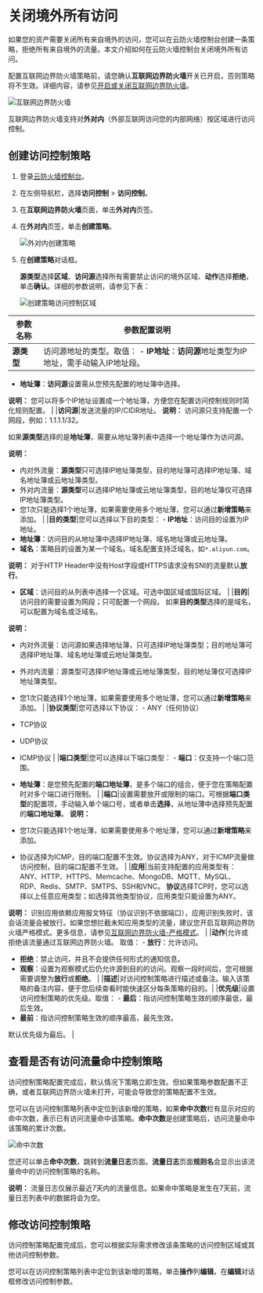 # 关闭境外所有访问

如果您的资产需要关闭所有来自境外的访问，您可以在云防火墙控制台创建一条策略，拒绝所有来自境外的流量。本文介绍如何在云防火墙控制台关闭境外所有访问。

配置互联网边界防火墙策略前，请您确认**互联网边界防火墙**开关已开启，否则策略将不生效。详细内容，请参见[开启或关闭互联网边界防火墙](/cn.zh-CN/防火墙开关/开启或关闭互联网边界防火墙.md)。

![互联网边界防火墙](https://static-aliyun-doc.oss-accelerate.aliyuncs.com/assets/img/zh-CN/7314258951/p77607.png)

互联网边界防火墙支持对**外对内**（外部互联网访问您的内部网络）按区域进行访问控制。

## 创建访问控制策略

1.  登录[云防火墙控制台](https://yundun.console.aliyun.com/?p=cfwnext)。

2.  在左侧导航栏，选择**访问控制** \> **访问控制**。

3.  在**互联网边界防火墙**页面，单击**外对内**页签。

4.  在**外对内**页签，单击**创建策略**。

    ![外对内创建策略](https://static-aliyun-doc.oss-accelerate.aliyuncs.com/assets/img/zh-CN/1618205261/p290361.png)

5.  在**创建策略**对话框。

    **源类型**选择**区域**、**访问源**选择所有需要禁止访问的境外区域、**动作**选择**拒绝**，单击**确认**。详细的参数说明，请参见下表：

    ![创建策略访问控制区域](https://static-aliyun-doc.oss-accelerate.aliyuncs.com/assets/img/zh-CN/1866405261/p290575.png)


|参数名称|参数配置说明|
|----|------|
|**源类型**|访问源地址的类型。取值： -   **IP地址**：**访问源**地址类型为IP地址，需手动输入IP地址段。
-   **地址簿**：**访问源**设置需从您预先配置的地址簿中选择。

**说明：** 您可以将多个IP地址设置成一个地址簿，方便您在配置访问控制规则时简化规则配置。 |
|**访问源**|发送流量的IP/CIDR地址。 **说明：** 访问源只支持配置一个网段，例如：1.1.1.1/32。

如果**源类型**选择的是**地址簿**，需要从地址簿列表中选择一个地址簿作为访问源。

**说明：**

-   内对外流量：**源类型**只可选择IP地址簿类型，目的地址簿可选择IP地址簿、域名地址簿或云地址簿类型。
-   外对内流量：**源类型**可以选择IP地址簿或云地址簿类型，目的地址簿仅可选择IP地址簿类型。
-   您1次只能选择1个地址薄，如果需要使用多个地址薄，您可以通过**新增策略**来添加。 |
|**目的类型**|您可以选择以下目的类型： -   **IP地址**：访问目的设置为IP地址。
-   **地址簿**：访问目的从地址簿中选择IP地址簿、域名地址簿或云地址簿。
-   **域名**：策略目的设置为某一个域名。域名配置支持泛域名，如`*.aliyun.com`。

**说明：** 对于HTTP Header中没有Host字段或HTTPS请求没有SNI的流量默认**放行**。

-   **区域**：访问目的从列表中选择一个区域。可选中国区域或国际区域。 |
|**目的**|访问目的需要设置为网段；只可配置一个网段。 如果**目的类型**选择的是域名，可以配置为域名或泛域名。

**说明：**

-   内对外流量：访问源如果选择地址簿，只可选择IP地址簿类型；目的地址簿可选择IP地址簿、域名地址簿或云地址簿类型。
-   外对内流量：源类型可选择IP地址簿或云地址簿类型，目的地址簿仅可选择IP地址簿类型。
-   您1次只能选择1个地址薄，如果需要使用多个地址薄，您可以通过**新增策略**来添加。 |
|**协议类型**|您可选择以下协议： -   ANY（任何协议）
-   TCP协议
-   UDP协议
-   ICMP协议 |
|**端口类型**|您可以选择以下端口类型： -   **端口**：仅支持一个端口范围。
-   **地址簿**：是您预先配置的**端口地址簿**，是多个端口的组合，便于您在策略配置时对多个端口进行限制。 |
|**端口**|设置需要放开或限制的端口。可根据**端口类型**的配置项，手动输入单个端口号，或者单击**选择**，从地址薄中选择预先配置的**端口地址簿**。 **说明：**

-   您1次只能选择1个地址薄，如果需要使用多个地址薄，您可以通过**新增策略**来添加。
-   协议选择为ICMP，目的端口配置不生效。协议选择为ANY，对于ICMP流量做访问控制，目的端口配置不生效。 |
|**应用**|当前支持配置的应用类型有：ANY、HTTP、HTTPS、Memcache、MongoDB、MQTT、MySQL、RDP、Redis、SMTP、SMTPS、SSH和VNC。 **协议**选择TCP时，您可以选择以上任意应用类型；如选择其他类型协议，应用类型只能设置为ANY。

**说明：** 识别应用依赖应用报文特征（协议识别不依据端口），应用识别失败时，该会话流量会被放行。如果您想拦截未知应用类型的流量，建议您开启互联网边界防火墙严格模式。更多信息，请参见[互联网边界防火墙-严格模式](/cn.zh-CN/工具箱/互联网边界防火墙-严格模式.md)。 |
|**动作**|允许或拒绝该流量通过互联网边界防火墙。 取值： -   **放行**：允许访问。
-   **拒绝**：禁止访问，并且不会提供任何形式的通知信息。
-   **观察**：设置为观察模式后仍允许源到目的的访问。观察一段时间后，您可根据需要调整为**放行**或**拒绝**。 |
|**描述**|对访问控制策略进行描述或备注。输入该策略的备注内容，便于您后续查看时能快速区分每条策略的目的。|
|**优先级**|设置访问控制策略的优先级。取值： -   **最后**：指访问控制策略生效的顺序最低，最后生效。
-   **最前**：指访问控制策略生效的顺序最高，最先生效。

默认优先级为最后。 |

## 查看是否有访问流量命中控制策略

访问控制策略配置完成后，默认情况下策略立即生效。但如果策略参数配置不正确，或者互联网边界防火墙未打开，可能会导致您的策略配置不生效。

您可以在访问控制策略列表中定位到该新增的策略，如果**命中次数**栏有显示对应的命中次数，表示已有访问流量命中该策略。**命中次数**是创建策略后，访问流量命中该策略的累计次数。

![命中次数](https://static-aliyun-doc.oss-accelerate.aliyuncs.com/assets/img/zh-CN/5075775061/p183926.png)

您还可以单击**命中次数**，跳转到**流量日志**页面。**流量日志**页面**规则名**会显示出该流量命中的访问控制策略的名称。

**说明：** 流量日志仅展示最近7天内的流量信息。如果命中策略是发生在7天前，流量日志列表中的数据将会为空。

## 修改访问控制策略

访问控制策略配置完成后，您可以根据实际需求修改该条策略的访问控制区域或其他访问控制参数。

您可以在访问控制策略列表中定位到该新增的策略，单击**操作**列**编辑**，在**编辑**对话框修改访问控制参数。

